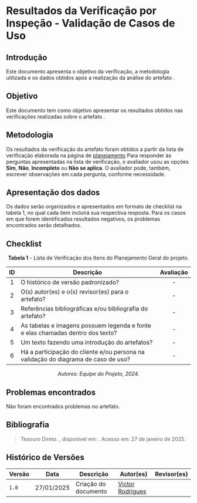 # Resultados da Verificação por Inspeção - Validação de Casos de Uso

## Introdução

Este documento apresenta o objetivo da verificação, a metodologia utilizada e os dados obtidos após a realização da análise do artefato []().

## Objetivo

Este documento tem como objetivo apresentar os resultados obtidos nas verificações realizadas sobre o artefato []().

## Metodologia

Os resultados da verificação do artefato foram obtidos a partir da lista de verificação elaborada na página de [planejamento](../entrega2/planej2-e3.md) Para responder às perguntas apresentadas na lista de verificação, o avaliador usou as opções **Sim**, **Não**, **Incompleto** ou **Não se aplica**. O avaliador pode, também, escrever observações em cada pergunta, conforme necessidade.

## Apresentação dos dados

Os dados serão organizados e apresentados em formato de checklist na tabela 1, no qual cada item incluirá sua respectiva resposta. Para os casos em que forem identificados resultados negativos, os problemas encontrados serão detalhados.

## Checklist

<center>

**Tabela 1** - Lista de Verificação dos Itens do Planejamento Geral do projeto.

|        ID        | Descrição                                                                                                           | Avaliação  |
| :--------------: | ------------------------------------------------------------------------------------------------------------------- | :--------: | 
| 1 | O histórico de versão padronizado? | - |
| 2 | O(s) autor(es) e o(s) revisor(es) para o artefato? | - |
| 3 | Referências bibliográficas e/ou bibliografia do artefato? | - |
| 4 | As tabelas e imagens possuem legenda e fonte e elas chamadas dentro dos texto? | - |
| 5 | Um texto fazendo uma introdução do artefatos? | - |
| 6 | Há a participação do cliente e/ou persona na validação do diagrama de caso de uso? | - |

_Autores: Equipe do Projeto, 2024._

</center>

## Problemas encontrados

Não foram encontrados problemas no artefato.

## Bibliografia

> Tesouro Direto. , disponível em: . Acesso em: 27 de janeiro de 2025.

## Histórico de Versões

| Versão  | Data | Descrição | Autor(es) | Revisor(es) |
| -------- | ------ | ------ | ---------- | ---------- |
| `1.0` | 27/01/2025 | Criação do documento  | [Victor Rodrigues](https://github.com/ViictorHugoo) |  |
